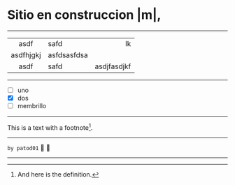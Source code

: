 # Sitio en construccion |m|,

---

|  |  ||
:---:|:---|---:
| asdf | safd | lk
| asdfhjgkj| asfdsasfdsa |
| asdf | safd|asdjfasdjkf

---

- [ ]  uno
- [x]  dos
- [ ] membrillo

---

This is a text
with a
footnote[^1].

[^1]: And here is the definition.

---

`by patod01` :ghost: :ghost:

---
